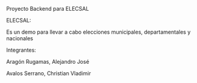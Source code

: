 Proyecto Backend para ELECSAL

ELECSAL:

Es un demo para llevar a cabo elecciones municipales, departamentales y nacionales


Integrantes:

Aragón Rugamas, Alejandro José

Avalos Serrano, Christian Vladimir